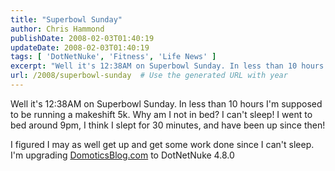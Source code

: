 ```yaml
---
title: "Superbowl Sunday"
author: Chris Hammond
publishDate: 2008-02-03T01:40:19
updateDate: 2008-02-03T01:40:19
tags: [ 'DotNetNuke', 'Fitness', 'Life News' ]
excerpt: "Well it's 12:38AM on Superbowl Sunday. In less than 10 hours I'm supposed to be running a makeshift 5k. Why am I not in bed? I can't sleep! I went to bed around 9pm, I think I slept for 30 minutes, and have been up since then!"
url: /2008/superbowl-sunday  # Use the generated URL with year
---
```

<p>Well it's 12:38AM on Superbowl Sunday. In less than 10 hours I'm supposed to be running a makeshift 5k. Why am I not in bed? I can't sleep! I went to bed around 9pm, I think I slept for 30 minutes, and have been up since then!</p> <p>I figured I may as well get up and get some work done since I can't sleep. I'm upgrading <a href="https://www.domoticsblog.com">DomoticsBlog.com</a> to DotNetNuke 4.8.0</p>
